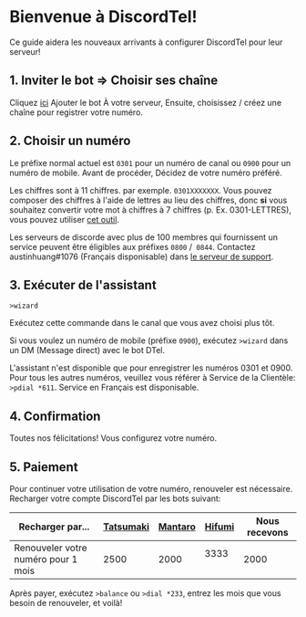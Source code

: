 # Bienvenue à DiscordTel!
Ce guide aidera les nouveaux arrivants à configurer DiscordTel pour leur serveur!

## 1. Inviter le bot => Choisir ses chaîne
Cliquez [ici](https://discordapp.com/oauth2/authorize?client_id=224662505157427200&scope=bot&permissions=84997) Ajouter le bot À votre serveur, Ensuite, choisissez / créez une chaîne pour registrer votre numéro.

## 2. Choisir un numéro
Le préfixe normal actuel est `0301` pour un numéro de canal ou `0900` pour un numéro de mobile. Avant de procéder, Décidez de votre numéro préféré.

Les chiffres sont à 11 chiffres. par exemple. `0301XXXXXXX`. Vous pouvez composer des chiffres à l'aide de lettres au lieu des chiffres, donc **si** vous souhaitez convertir votre mot à chiffres à 7 chiffres (p. Ex. 0301-LETTRES), 
vous pouvez utiliser [cet outil](http://word2number.com).

Les serveurs de discorde avec plus de 100 membres qui fournissent un service peuvent être éligibles aux préfixes `0800` /` 0844`. Contactez austinhuang#1076 (Français disponisable) dans [le serveur de support](http://discord.io/dtel).

## 3. Exécuter de l'assistant
`>wizard`

Exécutez cette commande dans le canal que vous avez choisi plus tôt.

Si vous voulez un numéro de mobile (préfixe `0900`), exécutez `>wizard` dans un DM (Message direct) avec le bot DTel.

L'assistant n'est disponible que pour enregistrer les numéros 0301 et 0900. Pour tous les autres numéros, veuillez vous référer à Service de la Clientèle: `>pdial *611`. Service en Français est disponisable.

## 4. Confirmation
Toutes nos félicitations! Vous configurez votre numéro.

## 5. Paiement
Pour continuer votre utilisation de votre numéro, renouveler est nécessaire. Recharger votre compte DiscordTel par les bots suivant:

| Recharger par...                    | [Tatsumaki](http://tatsumaki.xyz) | [Mantaro](https://github.com/Mantaro/MantaroBot) | [Hifumi](http://hifumibot.xyz/) | Nous recevons |
|-------------------------------------|--------------|------|---------|--------|
| Renouveler votre numéro pour 1 mois | 2500         | 2000 | 3333    | 2000   |

Après payer, exécutez `>balance` ou `>dial *233`, entrez les mois que vous besoin de renouveler, et voilà!
